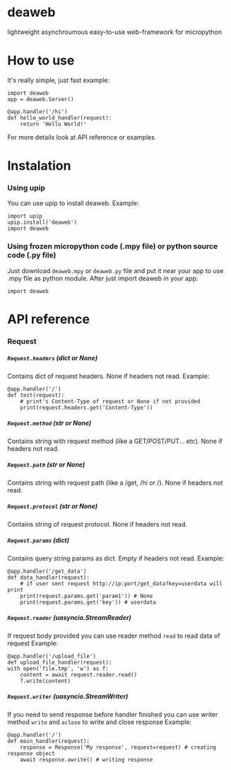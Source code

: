 # deaweb
lightweight asynchroumous easy-to-use web-framework for micropython

# How to use
It's really simple, just fast example:
```
import deaweb
app = deaweb.Server()

@app.handler('/hi')
def hello_world_handler(request):
    return 'Hello World!'
```
For more details look at API reference or examples

# Instalation 
### Using upip
You can use upip to install deaweb. Example: 
```
import upip
upip.install('deaweb')
import deaweb
```
### Using frozen micropython code (.mpy file) or python source code (.py file)
Just download `deaweb.mpy` or `deaweb.py` file and put it near your app to use .mpy file as python module.
After just import deaweb in your app:
```
import deaweb
```

# API reference
### Request
##### **`Request.headers`** _(dict or None)_
Contains dict of request headers. None if headers not read.
Example:
```
@app.handler('/')
def test(request):
    # print's Content-Type of request or None if not provided
    print(request.headers.get('Content-Type'))
```       
##### **`Request.method`** _(str or None)_
Contains string with request method (like a GET/POST/PUT... etc). None if headers not read.

##### **`Request.path`** _(str or None)_
Contains string with request path (like a /get, /hi or /). None if headers not read.

##### **`Request.protocol`** _(str or None)_
Contains string of request protocol. None if headers not read.

##### **`Request.params`** _(dict)_
Contains query string params as dict. Empty if headers not read.
Example:
```
@app.handler('/get_data')
def data_handler(request):
    # if user sent request http://ip:port/get_data?key=userdata will print
    print(request.params.get('param1')) # None
    print(request.params.get('key')) # userdata
```
##### **`Request.reader`** _(uasyncio.StreamReader)_
If request body provided you can use reader method `read` to read data of request
Example:
```
@app.handler('/upload_file')
def upload_file_handler(request):
with open('file.tmp', 'w') as f:
    content = await request.reader.read()
    f.write(content)
```
##### **`Request.writer`** _(uasyncio.StreamWriter)_
If you need to send response before handler finished you can use writer method `write` and `aclose` to write and close response
Example:
```
@app.handler('/')
def main_handler(request):
    response = Response('My response', request=request) # creating response object
    await response.awrite() # writing response
```
